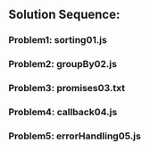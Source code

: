 ## Solution Sequence:

### Problem1: sorting01.js
### Problem2: groupBy02.js
### Problem3: promises03.txt
### Problem4: callback04.js
### Problem5: errorHandling05.js
